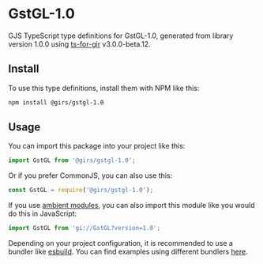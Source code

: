 
# GstGL-1.0

GJS TypeScript type definitions for GstGL-1.0, generated from library version 1.0.0 using [ts-for-gir](https://github.com/gjsify/ts-for-gjs) v3.0.0-beta.12.

## Install

To use this type definitions, install them with NPM like this:
```bash
npm install @girs/gstgl-1.0
```

## Usage

You can import this package into your project like this:
```ts
import GstGL from '@girs/gstgl-1.0';
```

Or if you prefer CommonJS, you can also use this:
```ts
const GstGL = require('@girs/gstgl-1.0');
```

If you use [ambient modules](https://github.com/gjsify/ts-for-gir/tree/main/packages/cli#ambient-modules), you can also import this module like you would do this in JavaScript:

```ts
import GstGL from 'gi://GstGL?version=1.0';
```

Depending on your project configuration, it is recommended to use a bundler like [esbuild](https://esbuild.github.io/). You can find examples using different bundlers [here](https://github.com/gjsify/ts-for-gir/tree/main/examples).